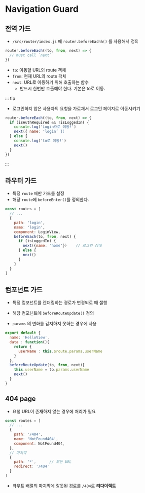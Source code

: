 # Navigation Guard

## 전역 가드
- `/src/router/index.js` 에 `router.beforeEachh()` 를 사용해서 정의

```js
router.beforeEach((to, from, next) => {
  // must call `next`
})

```
- `to`: 이동할 URL의 route 객체
- `from`: 현재 URL의 route 객체
- `next`: URL로 이동하기 위해 호출하는 함수
  - 반드시 한번만 호출해야 한다. 기본은 to로 이동.

::: tip
- 로그인하지 않은 사용자의 요청을 가로채서 로그인 페이지로 이동시키기
```js
router.beforeEach((to, from, next) => {
  if (isAuthRequired && !isLoggedIn) {
    console.log('Login으로 이동!')
    next({ name: 'login’ })
  } else {
    console.log('to로 이동!')
    next()
  }
})
```
:::

## 라우터 가드

- 특정 `route` 에만 가드를 설정
- 해당 `route`에 `beforeEnter()`를 정의한다.

```js
const routes = [
  // ...
  {
    path: 'login',
    name: 'login',
    component: LoginView,
    beforeEach(to, from, next) {
      if (isLoggedIn) {
        next({name: 'home'})    // 로그인 상태
      } else {
        next()
      }
    }
  }
]
```

## 컴포넌트 가드
- 특정 컴포넌트를 렌더링하는 경로가 변경되로 때 샐행
- 해당 컴포넌트에 `beforeRouteUpdate()` 정의

- `params` 의 변화를 감지하지 못하는 경우에 사용
```js
export default {
  name: 'HelloView',
  data : function(){
    return {
      userName : this.$route.params.userName
    }
  },
  beforeRouteUpdate(to, from, next){
    this.userName = to.params.userName
    next()
  }
}
```

## 404 page

- 요청 URL이 존재하지 않는 경우에 처리가 필요

```js
const routes = [
  // ...
  {
    path: '/404',
    name: 'NotFound404',
    component: NotFound404,
  },
  // 마지막
  {
    path: '*',      // 모든 URL
    redirect: '/404'
  }
]
```
- 라우트 배열의 마지막에 잘못된 경로를 `/404`로 **리다이렉트**